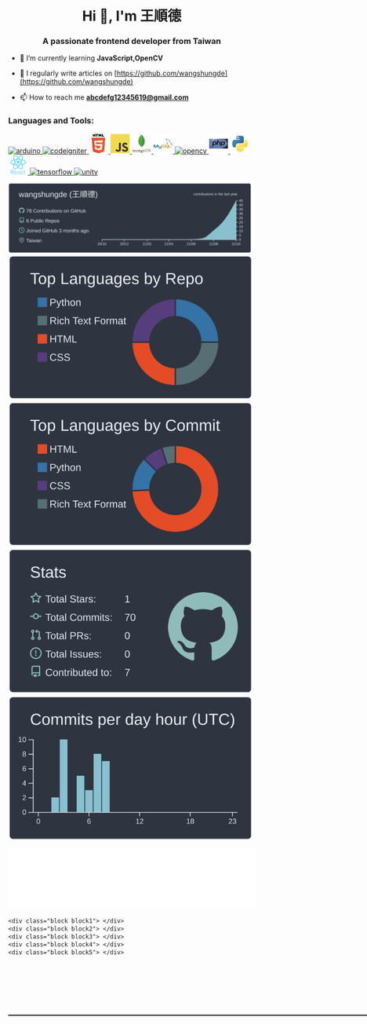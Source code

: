 <h1 align="center">Hi 👋, I'm 王順德</h1>
<h3 align="center">A passionate frontend developer from Taiwan</h3>

- 🌱 I’m currently learning **JavaScript,OpenCV**

- 📝 I regularly write articles on [https://github.com/wangshungde](https://github.com/wangshungde)

- 📫 How to reach me **abcdefg12345619@gmail.com**


<h3 align="left">Languages and Tools:</h3>
<p align="left"> <a href="https://www.arduino.cc/" target="_blank"> <img src="https://cdn.worldvectorlogo.com/logos/arduino-1.svg" alt="arduino" width="40" height="40"/> </a> <a href="https://codeigniter.com" target="_blank"> <img src="https://cdn.worldvectorlogo.com/logos/codeigniter.svg" alt="codeigniter" width="40" height="40"/> </a> <a href="https://www.w3.org/html/" target="_blank"> <img src="https://raw.githubusercontent.com/devicons/devicon/master/icons/html5/html5-original-wordmark.svg" alt="html5" width="40" height="40"/> </a> <a href="https://developer.mozilla.org/en-US/docs/Web/JavaScript" target="_blank"> <img src="https://raw.githubusercontent.com/devicons/devicon/master/icons/javascript/javascript-original.svg" alt="javascript" width="40" height="40"/> </a> <a href="https://www.mongodb.com/" target="_blank"> <img src="https://raw.githubusercontent.com/devicons/devicon/master/icons/mongodb/mongodb-original-wordmark.svg" alt="mongodb" width="40" height="40"/> </a> <a href="https://www.mysql.com/" target="_blank"> <img src="https://raw.githubusercontent.com/devicons/devicon/master/icons/mysql/mysql-original-wordmark.svg" alt="mysql" width="40" height="40"/> </a> <a href="https://opencv.org/" target="_blank"> <img src="https://www.vectorlogo.zone/logos/opencv/opencv-icon.svg" alt="opencv" width="40" height="40"/> </a> <a href="https://www.php.net" target="_blank"> <img src="https://raw.githubusercontent.com/devicons/devicon/master/icons/php/php-original.svg" alt="php" width="40" height="40"/> </a> <a href="https://www.python.org" target="_blank"> <img src="https://raw.githubusercontent.com/devicons/devicon/master/icons/python/python-original.svg" alt="python" width="40" height="40"/> </a> <a href="https://reactjs.org/" target="_blank"> <img src="https://raw.githubusercontent.com/devicons/devicon/master/icons/react/react-original-wordmark.svg" alt="react" width="40" height="40"/> </a> <a href="https://www.tensorflow.org" target="_blank"> <img src="https://www.vectorlogo.zone/logos/tensorflow/tensorflow-icon.svg" alt="tensorflow" width="40" height="40"/> </a> <a href="https://unity.com/" target="_blank"> <img src="https://www.vectorlogo.zone/logos/unity3d/unity3d-icon.svg" alt="unity" width="40" height="40"/> </a> </p>


[![](https://raw.githubusercontent.com/wangshungde/wangshungde1/master/profile-summary-card-output/nord_dark/0-profile-details.svg)](https://github.com/vn7n24fzkq/github-profile-summary-cards)
[![](https://raw.githubusercontent.com/wangshungde/wangshungde1/master/profile-summary-card-output/nord_dark/1-repos-per-language.svg)](https://github.com/vn7n24fzkq/github-profile-summary-cards) [![](https://raw.githubusercontent.com/wangshungde/wangshungde1/master/profile-summary-card-output/nord_dark/2-most-commit-language.svg)](https://github.com/vn7n24fzkq/github-profile-summary-cards)
[![](https://raw.githubusercontent.com/wangshungde/wangshungde1/master/profile-summary-card-output/nord_dark/3-stats.svg)](https://github.com/vn7n24fzkq/github-profile-summary-cards) [![](https://raw.githubusercontent.com/wangshungde/wangshungde1/master/profile-summary-card-output/nord_dark/4-productive-time.svg)](https://github.com/vn7n24fzkq/github-profile-summary-cards)



<img height="120" alt="Thanks for visiting me" width="100%" src="https://github.com/wangshungde/wangshungde1/blob/9cad5bdc8b9b3e60d6a1d3524f286ee20fe8392f/Fred.svg" />




<style>@charset "UTF-8";
    .box {
      border-bottom: solid 2px;
    }
    
    .block {
      border: solid 2px;
    }
    
    .box {
      width: 900px;
      height: 200px;
      position: relative;
    }
    
    .block {
      width: 50px;
      height: 50px;
      position: absolute;
      bottom: 0px;
    }
    
    .block1 {
      left: 150px;
      animation: ani1 2s infinite;
    }
    
    .block2 {
      left: 300px;
      animation: ani2 2s infinite;
    }
    
    .block3 {
      left: 450px;
      animation: ani3 2s infinite;
    }
    
    .block4 {
      left: 600px;
      animation: ani4 2s infinite;
    }
    
    .block5 {
      left: 750px;
      animation: ani5 2s infinite;
    }
    
    @keyframes ani1 {
      0% {
        bottom: 100px;
      }
      50% {
        bottom: 0px;
        background-color: red;
      }
      100% {
        bottom: 100px;
      }
    }
    @keyframes ani2 {
      0% {
        bottom: 100px;
        transition-delay: 5s;
      }
      30% {
        transform: rotate(90deg);
      }
      50% {
        bottom: 0px;
        transform: rotate(0deg);
      }
      70% {
        transform: rotate(0deg);
      }
      100% {
        bottom: 100px;
      }
    }
    @keyframes ani3 {
      30% {
        transform: scale(1);
      }
      50% {
        transform: scale(0.5);
      }
      70% {
        transform: scale(1);
      }
    }
    @keyframes ani4 {
      0% {
        transform: translateX(0px) translateY(0px);
      }
      20% {
        transform: translateX(50px) translateY(0px);
      }
      40% {
        transform: translateX(50px) translateY(-50px);
      }
      60% {
        transform: translateX(0px) translateY(-50px);
      }
      80% {
        transform: translateX(0px) translateY(0px);
      }
    }
    @keyframes ani5 {
      0% {
        transform: skewX(45deg);
        transform-origin: 0% 100%;
      }
      50% {
        transform: skewX(-45deg);
        transform-origin: 0% 100%;
      }
      100% {
        transform: skewX(45deg);
        transform-origin: 0% 100%;
      }
    }
    </style>
<div class="box">

    <div class="block block1"> </div>
    <div class="block block2"> </div>
    <div class="block block3"> </div>
    <div class="block block4"> </div>
    <div class="block block5"> </div>
</div>





